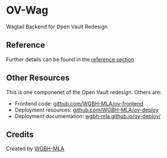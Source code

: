 # OV-Wag

Wagtail Backend for Open Vault Redesign

## Reference

Further details can be found in the [reference section](reference/index.md)

## Other Resources

This is one componenet of the Open Vault redesign. Others are:

- Frontend code: [github.com/WGBH-MLA/ov-frontend](https://github.com/WGBH-MLA/ov-frontend) 
- Deployment resources: [github.com/WGBH-MLA/ov-deploy](https://github.com/WGBH-MLA/ov-deploy) 
- Deployment documentation: [wgbh-mla.github.io/ov-deploy/](https://wgbh-mla.github.io/ov-deploy/)

## Credits

Created by [WGBH-MLA](https://github.com/WGBH-MLA/)

